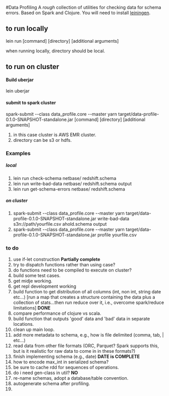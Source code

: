 #Data Profiling
A _rough_ collection of utilities for checking data for schema errors. Based on Spark and Clojure.  You will need to install [leiningen](http://leiningen.org/).



## to run locally

lein run [command] [directory] [additional arguments]

when running locally, directory should be local.



## to run on cluster

#### Build uberjar

lein uberjar

#### submit to spark cluster
spark-submit --class data_profile.core --master yarn target/data-profile-0.1.0-SNAPSHOT-standalone.jar [command] [directory] [additional arguments]

1. in this case cluster is AWS EMR cluster. 
2. directory can be s3 or hdfs.

### Examples
##### local
1. lein run check-schema netbase/ redshift.schema
2. lein run write-bad-data netbase/ redshift.schema output
3. lein run get-schema-errors netbase/ redshift.schema

##### on cluster
1. spark-submit --class data_profile.core --master yarn target/data-profile-0.1.0-SNAPSHOT-standalone.jar write-bad-data s3n://path/yourfile.csv  ahold.schema output
2. spark-submit --class data_profile.core --master yarn target/data-profile-0.1.0-SNAPSHOT-standalone.jar profile yourfile.csv


### to do
1. use if-let construction  **Partially complete**
2. try to dispatch functions rather than using case?
3. do functions need to be compiled to execute on cluster?
4. build some test cases.
5. get midje working.
6. get repl development working
7. build function to get distribution of all columns (int, non int, string date etc…)  [run a map that creates a structure containing the data plus a collection of stats…then run reduce over it, i.e., overcome spark/reduce limitations]  **DONE**
8. compare performance of clojure vs scala.
9. build function that outputs 'good' data and 'bad' data in separate locations.
10. clean up main loop.
11. add more metadata to schema, e.g., how is file delimited (comma, tab, | etc…)
12. read data from other file formats (ORC, Parquet?  Spark supports this, but is it realistic for raw data to come in in these formats?)
13. finish implementing schema (e.g., date)  **DATE is COMPLETE**
14. how to encode max_int in serialized schema?
15. be sure to cache rdd for sequences of operations.
16. do i need gen-class in util? **NO**
17. re-name schemas, adopt a database/table convention.
18. autogenerate schema after profiling.
19. 